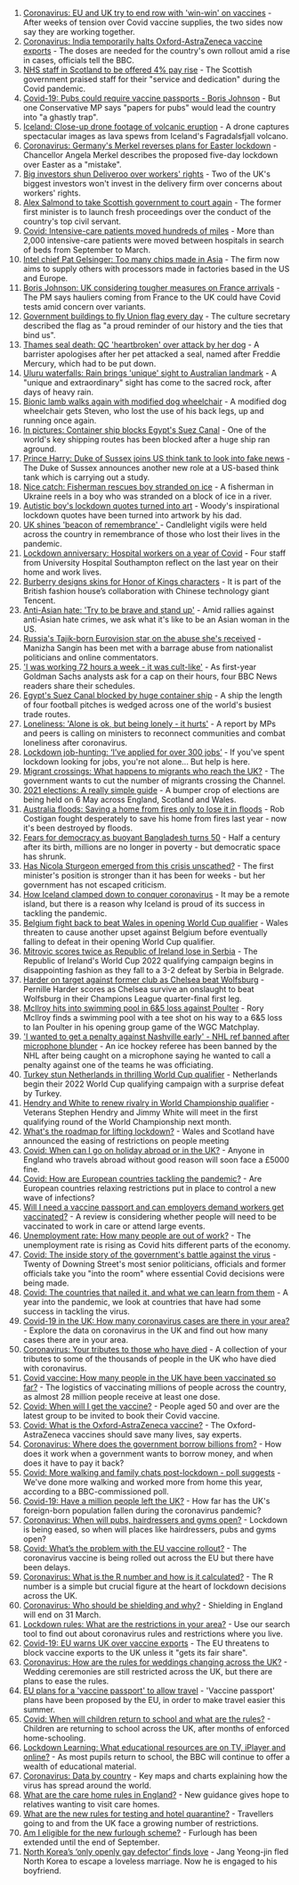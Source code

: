 1. [Coronavirus: EU and UK try to end row with 'win-win' on vaccines](https://www.bbc.co.uk/news/world-europe-56509521) - After weeks of tension over Covid vaccine supplies, the two sides now say they are working together.
2. [Coronavirus: India temporarily halts Oxford-AstraZeneca vaccine exports](https://www.bbc.co.uk/news/world-asia-india-56513371) - The doses are needed for the country's own rollout amid a rise in cases, officials tell the BBC.
3. [NHS staff in Scotland to be offered 4% pay rise](https://www.bbc.co.uk/news/uk-scotland-56518221) - The Scottish government praised staff for their "service and dedication" during the Covid pandemic.
4. [Covid-19: Pubs could require vaccine passports - Boris Johnson](https://www.bbc.co.uk/news/uk-politics-56517486) - But one Conservative MP says "papers for pubs" would lead the country into "a ghastly trap".
5. [Iceland: Close-up drone footage of volcanic eruption](https://www.bbc.co.uk/news/world-56512554) - A drone captures spectacular images as lava spews from Iceland's Fagradalsfjall volcano.
6. [Coronavirus: Germany's Merkel reverses plans for Easter lockdown](https://www.bbc.co.uk/news/world-europe-56513366) - Chancellor Angela Merkel describes the proposed five-day lockdown over Easter as a "mistake".
7. [Big investors shun Deliveroo over workers' rights](https://www.bbc.co.uk/news/business-56515498) - Two of the UK's biggest investors won't invest in the delivery firm over concerns about workers' rights.
8. [Alex Salmond to take Scottish government to court again](https://www.bbc.co.uk/news/uk-scotland-scotland-politics-56513358) - The former first minister is to launch fresh proceedings over the conduct of the country's top civil servant.
9. [Covid: Intensive-care patients moved hundreds of miles](https://www.bbc.co.uk/news/health-56483444) - More than 2,000 intensive-care patients were moved between hospitals in search of beds from September to March.
10. [Intel chief Pat Gelsinger: Too many chips made in Asia](https://www.bbc.co.uk/news/technology-56512430) - The firm now aims to supply others with processors made in factories based in the US and Europe.
11. [Boris Johnson: UK considering tougher measures on France arrivals](https://www.bbc.co.uk/news/uk-politics-56512782) - The PM says hauliers coming from France to the UK could have Covid tests amid concern over variants.
12. [Government buildings to fly Union flag every day](https://www.bbc.co.uk/news/uk-politics-56514501) - The culture secretary described the flag as "a proud reminder of our history and the ties that bind us".
13. [Thames seal death: QC 'heartbroken' over attack by her dog](https://www.bbc.co.uk/news/uk-england-london-56497801) - A barrister apologises after her pet attacked a seal, named after Freddie Mercury, which had to be put down.
14. [Uluru waterfalls: Rain brings 'unique' sight to Australian landmark](https://www.bbc.co.uk/news/world-australia-56506799) - A "unique and extraordinary" sight has come to the sacred rock, after days of heavy rain.
15. [Bionic lamb walks again with modified dog wheelchair](https://www.bbc.co.uk/news/uk-england-leeds-56507834) - A modified dog wheelchair gets Steven, who lost the use of his back legs, up and running once again.
16. [In pictures: Container ship blocks Egypt's Suez Canal](https://www.bbc.co.uk/news/world-middle-east-56516151) - One of the world's key shipping routes has been blocked after a huge ship ran aground.
17. [Prince Harry: Duke of Sussex joins US think tank to look into fake news](https://www.bbc.co.uk/news/uk-56515787) - The Duke of Sussex announces another new role at a US-based think tank which is carrying out a study.
18. [Nice catch: Fisherman rescues boy stranded on ice](https://www.bbc.co.uk/news/world-europe-56514997) - A fisherman in Ukraine reels in a boy who was stranded on a block of ice in a river.
19. [Autistic boy's lockdown quotes turned into art](https://www.bbc.co.uk/news/uk-england-london-56447846) - Woody's inspirational lockdown quotes have been turned into artwork by his dad.
20. [UK shines 'beacon of remembrance' ](https://www.bbc.co.uk/news/uk-56505153) - Candlelight vigils were held across the country in remembrance of those who lost their lives in the pandemic.
21. [Lockdown anniversary: Hospital workers on a year of Covid](https://www.bbc.co.uk/news/health-56450961) - Four staff from University Hospital Southampton reflect on the last year on their home and work lives.
22. [Burberry designs skins for Honor of Kings characters](https://www.bbc.co.uk/news/technology-56511343) - It is part of the British fashion house’s collaboration with Chinese technology giant Tencent.
23. [Anti-Asian hate: 'Try to be brave and stand up'](https://www.bbc.co.uk/news/world-us-canada-56501642) - Amid rallies against anti-Asian hate crimes, we ask what it's like to be an Asian woman in the US.
24. [Russia's Tajik-born Eurovision star on the abuse she's received](https://www.bbc.co.uk/news/world-europe-56501561) - Manizha Sangin has been met with a barrage abuse from nationalist politicians and online commentators.
25. ['I was working 72 hours a week - it was cult-like'](https://www.bbc.co.uk/news/business-56496883) - As first-year Goldman Sachs analysts ask for a cap on their hours, four BBC News readers share their schedules.
26. [Egypt's Suez Canal blocked by huge container ship](https://www.bbc.co.uk/news/world-middle-east-56505413) - A ship the length of four football pitches is wedged across one of the world's busiest trade routes.
27. [Loneliness: 'Alone is ok, but being lonely - it hurts'](https://www.bbc.co.uk/news/uk-politics-56498227) - A report by MPs and peers is calling on ministers to reconnect communities and combat loneliness after coronavirus.
28. [Lockdown job-hunting: ‘I’ve applied for over 300 jobs’](https://www.bbc.co.uk/news/newsbeat-56417334) - If you've spent lockdown looking for jobs, you're not alone... But help is here.
29. [Migrant crossings: What happens to migrants who reach the UK?](https://www.bbc.co.uk/news/explainers-53734793) - The government wants to cut the number of migrants crossing the Channel.
30. [2021 elections: A really simple guide](https://www.bbc.co.uk/news/uk-politics-56286643) - A bumper crop of elections are being held on 6 May across England, Scotland and Wales.
31. [Australia floods: Saving a home from fires only to lose it in floods](https://www.bbc.co.uk/news/world-australia-56479546) - Rob Costigan fought desperately to save his home from fires last year - now it's been destroyed by floods.
32. [Fears for democracy as buoyant Bangladesh turns 50](https://www.bbc.co.uk/news/world-asia-56433279) - Half a century after its birth, millions are no longer in poverty - but democratic space has shrunk.
33. [Has Nicola Sturgeon emerged from this crisis unscathed?](https://www.bbc.co.uk/news/uk-scotland-56503158) - The first minister's position is stronger than it has been for weeks - but her government has not escaped criticism.
34. [How Iceland clamped down to conquer coronavirus](https://www.bbc.co.uk/news/world-europe-56412790) - It may be a remote island, but there is a reason why Iceland is proud of its success in tackling the pandemic.
35. [Belgium fight back to beat Wales in opening World Cup qualifier](https://www.bbc.co.uk/sport/football/56424467) - Wales threaten to cause another upset against Belgium before eventually falling to defeat in their opening World Cup qualifier.
36. [Mitrovic scores twice as Republic of Ireland lose in Serbia](https://www.bbc.co.uk/sport/football/56491904) - The Republic of Ireland's World Cup 2022 qualifying campaign begins in disappointing fashion as they fall to a 3-2 defeat by Serbia in Belgrade.
37. [Harder on target against former club as Chelsea beat Wolfsburg](https://www.bbc.co.uk/sport/football/56501217) - Pernille Harder scores as Chelsea survive an onslaught to beat Wolfsburg in their Champions League quarter-final first leg.
38. [McIlroy hits into swimming pool in 6&5 loss against Poulter](https://www.bbc.co.uk/sport/golf/56514967) - Rory McIlroy finds a swimming pool with a tee shot on his way to a 6&5 loss to Ian Poulter in his opening group game of the WGC Matchplay.
39. ['I wanted to get a penalty against Nashville early' - NHL ref banned after microphone blunder](https://www.bbc.co.uk/sport/ice-hockey/56515077) - An ice hockey referee has been banned by the NHL after being caught on a microphone saying he wanted to call a penalty against one of the teams he was officiating.
40. [Turkey stun Netherlands in thrilling World Cup qualifier](https://www.bbc.co.uk/sport/football/56516042) - Netherlands begin their 2022 World Cup qualifying campaign with a surprise defeat by Turkey.
41. [Hendry and White to renew rivalry in World Championship qualifier](https://www.bbc.co.uk/sport/snooker/56507475) - Veterans Stephen Hendry and Jimmy White will meet in the first qualifying round of the World Championship next month.
42. [What's the roadmap for lifting lockdown?](https://www.bbc.co.uk/news/explainers-52530518) - Wales and Scotland have announced the easing of restrictions on people meeting
43. [Covid: When can I go on holiday abroad or in the UK?](https://www.bbc.co.uk/news/explainers-52646738) - Anyone in England who travels abroad without good reason will soon face a £5000 fine.
44. [Covid: How are European countries tackling the pandemic?](https://www.bbc.co.uk/news/explainers-53640249) - Are European countries relaxing restrictions put in place to control a new wave of infections?
45. [Will I need a vaccine passport and can employers demand workers get vaccinated?](https://www.bbc.co.uk/news/explainers-55718553) - A review is considering whether people will need to be vaccinated to work in care or attend large events.
46. [Unemployment rate: How many people are out of work?](https://www.bbc.co.uk/news/business-52660591) - The unemployment rate is rising as Covid hits different parts of the economy.
47. [Covid: The inside story of the government's battle against the virus](https://www.bbc.co.uk/news/uk-politics-56361599) - Twenty of Downing Street's most senior politicians, officials and former officials take you "into the room" where essential Covid decisions were being made.
48. [Covid: The countries that nailed it, and what we can learn from them](https://www.bbc.co.uk/news/uk-56455030) - A year into the pandemic, we look at countries that have had some success in tackling the virus.
49. [Covid-19 in the UK: How many coronavirus cases are there in your area?](https://www.bbc.co.uk/news/uk-51768274) - Explore the data on coronavirus in the UK and find out how many cases there are in your area.
50. [Coronavirus: Your tributes to those who have died](https://www.bbc.co.uk/news/uk-52676411) - A collection of your tributes to some of the thousands of people in the UK who have died with coronavirus.
51. [Covid vaccine: How many people in the UK have been vaccinated so far?](https://www.bbc.co.uk/news/health-55274833) - The logistics of vaccinating millions of people across the country, as almost 28 million people receive at least one dose.
52. [Covid: When will I get the vaccine?](https://www.bbc.co.uk/news/health-55045639) - People aged 50 and over are the latest group to be invited to book their Covid vaccine.
53. [Covid: What is the Oxford-AstraZeneca vaccine?](https://www.bbc.co.uk/news/health-55302595) - The Oxford-AstraZeneca vaccines should save many lives, say experts.
54. [Coronavirus: Where does the government borrow billions from?](https://www.bbc.co.uk/news/business-50504151) - How does it work when a government wants to borrow money, and when does it have to pay it back?
55. [Covid: More walking and family chats post-lockdown - poll suggests](https://www.bbc.co.uk/news/uk-56490823) - We've done more walking and worked more from home this year, according to a BBC-commissioned poll.
56. [Covid-19: Have a million people left the UK?](https://www.bbc.co.uk/news/uk-56435100) - How far has the UK's foreign-born population fallen during the coronavirus pandemic?
57. [Coronavirus: When will pubs, hairdressers and gyms open?](https://www.bbc.co.uk/news/explainers-53349989) - Lockdown is being eased, so when will places like hairdressers, pubs and gyms open?
58. [Covid: What’s the problem with the EU vaccine rollout?](https://www.bbc.co.uk/news/explainers-52380823) - The coronavirus vaccine is being rolled out across the EU but there have been delays.
59. [Coronavirus: What is the R number and how is it calculated?](https://www.bbc.co.uk/news/health-52473523) - The R number is a simple but crucial figure at the heart of lockdown decisions across the UK.
60. [Coronavirus: Who should be shielding and why?](https://www.bbc.co.uk/news/health-51997151) - Shielding in England will end on 31 March.
61. [Lockdown rules: What are the restrictions in your area?](https://www.bbc.co.uk/news/uk-54373904) - Use our search tool to find out about coronavirus rules and restrictions where you live.
62. [Covid-19: EU warns UK over vaccine exports](https://www.bbc.co.uk/news/45877605) - The EU threatens to block vaccine exports to the UK unless it "gets its fair share".
63. [Coronavirus: How are the rules for weddings changing across the UK?](https://www.bbc.co.uk/news/explainers-52811509) - Wedding ceremonies are still restricted across the UK, but there are plans to ease the rules.
64. [EU plans for a 'vaccine passport' to allow travel](https://www.bbc.co.uk/news/world-europe-56436910) - 'Vaccine passport' plans have been proposed by the EU, in order to make travel easier this summer.
65. [Covid: When will children return to school and what are the rules?](https://www.bbc.co.uk/news/education-51643556) - Children are returning to school across the UK, after months of enforced home-schooling.
66. [Lockdown Learning: What educational resources are on TV, iPlayer and online?](https://www.bbc.co.uk/news/education-55591821) - As most pupils return to school, the BBC will continue to offer a wealth of educational material.
67. [Coronavirus: Data by country](https://www.bbc.co.uk/news/world-51235105) - Key maps and charts explaining how the virus has spread around the world.
68. [What are the care home rules in England?](https://www.bbc.co.uk/news/explainers-53503712) - New guidance gives hope to relatives wanting to visit care homes.
69. [What are the new rules for testing and hotel quarantine?](https://www.bbc.co.uk/news/explainers-52544307) - Travellers going to and from the UK face a growing number of restrictions.
70. [Am I eligible for the new furlough scheme?](https://www.bbc.co.uk/news/explainers-52135342) - Furlough has been extended until the end of September.
71. [North Korea’s ‘only openly gay defector’ finds love](https://www.bbc.co.uk/news/world-asia-56323825) - Jang Yeong-jin fled North Korea to escape a loveless marriage. Now he is engaged to his boyfriend.
